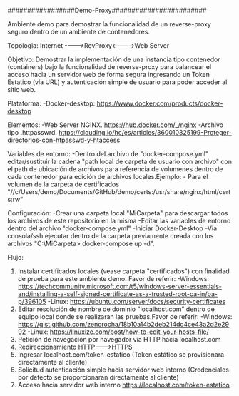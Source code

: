 #################Demo-Proxy########################

Ambiente demo para demostrar la funcionalidad de un reverse-proxy seguro dentro de un ambiente de contenedores.

Topologia:
Internet ---->RevProxy<---->Web Server

Objetivo:
Demostrar la implementación de una instancia tipo contenedor (containers) bajo la funcionalidad de reverse-proxy para balancear el acceso hacia un servidor web de forma segura ingresando un Token Estatico (vía URL) y autenticación simple de usuario para poder acceder al sitio web.

Plataforma:
-Docker-desktop: https://www.docker.com/products/docker-desktop

Elementos:
-Web Server NGINX. https://hub.docker.com/_/nginx
-Archivo tipo .httpasswrd. https://clouding.io/hc/es/articles/360010325199-Proteger-directorios-con-htpasswd-y-htaccess

Variables de entorno:
-Dentro del archivo de "docker-compose.yml" editar/sustituir la cadena "path local de carpeta de usuario con archivo" con el path de ubicación de archivos para referencia de volumenes dentro de cada contenedor para edición de archivos locales.Ejemplo:
    - Para el volumen de la carpeta de certificados "//c/Users/demo/Documents/GitHub/demo/certs:/usr/share/nginx/html/certs:rw"

Configuración:
-Crear una carpeta local "MiCarpeta" para descargar todos los archivos de este repositorio en la misma
-Editar las variables de entorno dentro del archivo "docker-compose.yml"
-Iniciar Docker-Desktop
-Via consola/ssh ejecutar dentro de la carpeta previamente creada con los archivos "C:\MiCarpeta> docker-compose up -d".
    
Flujo:
1) Instalar certificados locales (vease carpeta "certificados") con finalidad de prueba para este ambiente demo. Favor de referir:
    -Windows: https://techcommunity.microsoft.com/t5/windows-server-essentials-and/installing-a-self-signed-certificate-as-a-trusted-root-ca-in/ba-p/396105
    -Linux: https://ubuntu.com/server/docs/security-certificates
3) Editar resolución de nombre de dominio "localhost.com" dentro de equipo local donde se realizaran las pruebas.Favor de referir: 
    -Windows: https://gist.github.com/zenorocha/18b10a14b2deb214dc4ce43a2d2e2992
    -Linux: https://linuxize.com/post/how-to-edit-your-hosts-file/
4) Petición de navegación por navegador via HTTP hacia localhost.com
5) Redireccionamiento HTTP--->HTTPS
6) Ingresar localhost.com/token-estatico (Token estático se provisionara directamente al cliente)
7) Solicitud autenticación simple hacia servidor web interno (Credenciales por defecto se proporcionaran directamente al cliente)
9) Acceso hacia servidor web interno https://localhost.com/token-estatico







